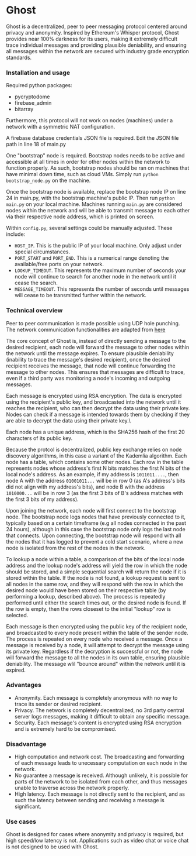 # Ghost

Ghost is a decentralized, peer to peer messaging protocol centered around privacy and anonymity. Inspired by Ethereum's Whisper protocol, Ghost provides near 100%
darkness for its users, making it extremely difficult trace individual messages and providing plausible deniability, and ensuring all messages within the network are secured with industry grade encryption standards.

### Installation and usage

Required python packages:
- pycryptodome
- firebase_admin
- bitarray

Furthermore, this protocol will not work on nodes (machines) under a network with a symmetric NAT configuration.

A firebase database credentials JSON file is required. Edit the JSON file path in line 18 of main.py

One "bootstrap" node is required. Bootstrap nodes needs to be active and accessible at all times in order for other nodes within the network to function properly. As such, 
bootstrap nodes should be ran on machines that have minimal down time, such as cloud VMs. Simply run `python bootstrap_node.py` on the machine.

Once the bootstrap node is available, replace the bootstrap node IP on line 24 in main.py, with the bootstrap machine's public IP. Then run `python main.py` on your local machine.
Machines running `main.py` are considered nodes within the network and will be able to transmit message to each other via their respective node address, which is printed on 
screen.

Within `config.py`, several settings could be manually adjusted. These include:
- `HOST_IP`. This is the public IP of your local machine. Only adjust under special circumstances.
- `PORT_START` and `PORT_END`. This is a numerical range denoting the available/free ports on your network. 
- `LOOKUP_TIMEOUT`. This represents the maximum number of seconds your node will continue to search for another node in the network until it cease the search.
- `MESSAGE_TIMEOUT`. This represents the number of seconds until messages will cease to be transmitted further within the network.

### Technical overview

Peer to peer communication is made possible using UDP hole punching. The network communication functionalities are adapted from [here](https://github.com/thebowenfeng/Python-P2P-Chat)

The core concept of Ghost is, instead of directly sending a message to the desired recipient, each node will forward the message to other nodes within the network until the message expires. To ensure plausible deniability (inability to trace the message's desired recipient), once the desired recipient receives the message, that node will continue forwarding the message to other nodes. This ensures that messages are difficult to trace, even if a third party was monitoring a node's incoming and outgoing messages.

Each message is encrypted using RSA encryption. The data is encrypted using the recipient's public key, and broadcasted into the network until it reaches the recipient, who can then decrypt the data using their private key. Nodes can check if a message is intended towards them by checking if they are able to decrypt the data using their private key.\

Each node has a unique address, which is the SHA256 hash of the first 20 characters of its public key.

Because the protcol is decentralized, public key exchange relies on node discovery algorithms, in this case a variant of the Kademlia algorithm. Each node has a table, which contains some other nodes. Each row in the table represents nodes whose address's first N bits matches the first N bits of the local node's address. As an example, if my address is `1011011....`, then node A with the address `01001011...` will be in row 0 (as A's address's bits did not align with my address's bits), and node B with the address `1010000...` will be in row 3 (as the first 3 bits of B's address matches with the first 3 bits of my address).

Upon joining the network, each node will first connect to the bootstrap node. The bootstrap node logs nodes that have previously connected to it, typically based on a certain timeframe (e.g all nodes connected in the past 24 hours), although in this case the bootstrap node only logs the last node that connects. Upon connecting, the bootstrap node will respond with all the nodes that it has logged to prevent a cold start scenario, where a new node is isolated from the rest of the nodes in the network.

To lookup a node within a table, a comparison of the bits of the local node address and the lookup node's address will yield the row in which the node should be stored, and a simple sequential search will return the node if it is stored within the table. If the node is not found, a lookup request is sent to all nodes in the same row, and they will respond with the row in which the desired node would have been stored on their respective table (by performing a lookup, described above). The process is repeatedly performed until either the search times out, or the desired node is found. If the row is empty, then the rows closeset to the initial "lookup" row is selected.

Each message is then encrypted using the public key of the recipient node, and broadcasted to every node present within the table of the sender node. The process is repeated on every node who received a message. Once a message is received by a node, it will attempt to decrypt the message using its private key. Regardless if the decryption is successful or not, the node will forward the message to all the nodes in its own table, ensuring plausible deniability. The message wlil "bounce around" within the network until it is expired. 

### Advantages

- Anonymity. Each message is completely anonymous with no way to trace its sender or desired recipient.
- Privacy. The network is completely decentralized, no 3rd party central server logs messages, making it difficult to obtain any specific message.
- Security. Each message's content is encrypted using RSA encryption and is extremely hard to be compromised.

### Disadvantage

- High computation and network cost. The broadcasting and forwarding of each message leads to unecessary computation on each node in the network.
- No guarantee a message is received. Although unlikely, it is possible for parts of the network to be isolated from each other, and thus messages unable to traverse across the network properly.
- High latency. Each message is not directly sent to the recipient, and as such the latency between sending and receiving a message is significant.

### Use cases

Ghost is designed for cases where anonymity and privacy is required, but high speed/low latency is not. Applications such as video chat or voice chat is not designed to be used with Ghost. 

